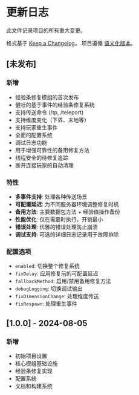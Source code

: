 # 更新日志

此文件记录项目的所有重大变更。

格式基于 [Keep a Changelog](https://keepachangelog.com/en/1.0.0/)，
项目遵循 [语义化版本](https://semver.org/spec/v2.0.0.html)。

## [未发布]

### 新增
- 经验条修复模组的首次发布
- 健壮的基于事件的经验条修复系统
- 支持传送命令 (/tp, /teleport)
- 支持维度变化（下界、末地等）
- 支持玩家重生事件
- 全面的配置系统
- 调试日志功能
- 用于增强可靠性的备用修复方法
- 线程安全的待修复追踪
- 断开连接玩家的自动清理

### 特性
- **多事件支持**: 处理各种传送场景
- **可配置延迟**: 为不同服务器环境调整修复时机
- **备用方法**: 主要数据包方法 + 经验值操作备份
- **性能优化**: 仅在需要时执行，开销最小
- **错误处理**: 优雅的错误处理防止崩溃
- **调试支持**: 可选的详细日志记录用于故障排除

### 配置选项
- `enabled`: 切换整个修复系统
- `fixDelay`: 应用修复前的可配置延迟
- `fallbackMethod`: 启用/禁用备用修复方法
- `debugLogging`: 切换调试输出
- `fixDimensionChange`: 处理维度传送
- `fixRespawn`: 处理重生事件

## [1.0.0] - 2024-08-05

### 新增
- 初始项目设置
- 核心模组基础设施
- 经验条修复实现
- 配置系统
- 文档和构建系统
